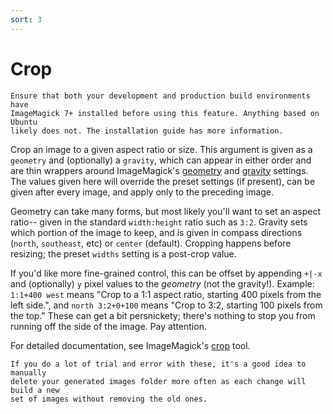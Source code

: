 ```yaml
---
sort: 3
---
```


# Crop

```warning
Ensure that both your development and production build environments have
ImageMagick 7+ installed before using this feature. Anything based on Ubuntu
likely does not. The installation guide has more information.
```

Crop an image to a given aspect ratio or size. This argument is given as a
`geometry` and (optionally) a `gravity`, which can appear in either order and
are thin wrappers around ImageMagick's
[geometry](http://www.imagemagick.org/script/command-line-processing.php#geometry)
and
[gravity](http://www.imagemagick.org/script/command-line-options.php#gravity)
settings. The values given here will override the preset settings (if present),
can be given after every image, and apply only to the preceding image.

Geometry can take many forms, but most likely you'll want to set an aspect
ratio-- given in the standard `width:height` ratio such as `3:2`. Gravity sets
which portion of the image to keep, and is given in compass directions (`north`,
`southeast`, etc) or `center` (default). Cropping happens before resizing; the
preset `widths` setting is a post-crop value.

If you'd like more fine-grained control, this can be offset by appending `+|-x`
and (optionally) `y` pixel values to the _geometry_ (not the gravity!). Example:
`1:1+400 west` means "Crop to a 1:1 aspect ratio, starting 400 pixels from the
left side.", and `north 3:2+0+100` means "Crop to 3:2, starting 100 pixels from
the top." These can get a bit persnickety; there's nothing to stop you from
running off the side of the image. Pay attention.

For detailed documentation, see ImageMagick's
[crop](http://www.imagemagick.org/script/command-line-options.php#crop) tool.

```note
If you do a lot of trial and error with these, it's a good idea to manually
delete your generated images folder more often as each change will build a new
set of images without removing the old ones.
```
